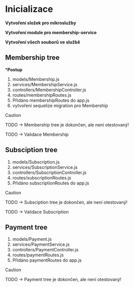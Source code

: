 # Inicializace
**Vytvoření složek pro mikroslužby**

**Vytvoření module pro membership-service**

**Vytvoření všech souborů ve službě**

## Membership tree

***Postup**
1. models/Membership.js
2. services/MembershipService.js
3. controllers/MembershipController.js
4. routes/membershipRoutes.js
5. Přidáno membershipRoutes do app.js
6. vytvoření sequelize migration pro Membership

> [!CAUTION]
> TODO -> Membership tree je dokončen, ale není otestovaný!

TODO -> Validace Membership

## Subsciption tree

1. models/Subscription.js
2. services/SubscriptionService.js
3. controllers/SubscriptionController.js
4. routes/subscriptionRoutes.js
5. Přidáno subscriptionRoutes do app.js

> [!CAUTION]
> TODO -> Subsciption tree je dokončen, ale není otestovaný!

TODO -> Validace Subscription 

## Payment tree

1. models/Payment.js
2. services/PaymentService.js
3. controllers/PaymentController.js
4. routes/paymentRoutes.js
5. Přidáno paymentRoutes do app.js

> [!CAUTION]
> TODO -> Payment tree je dokončen, ale není otestovaný!

